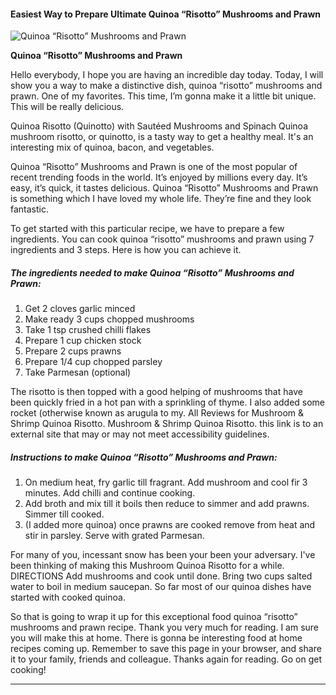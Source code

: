             

#### Easiest Way to Prepare Ultimate Quinoa “Risotto” Mushrooms and Prawn

![Quinoa “Risotto” Mushrooms and Prawn](https://img-global.cpcdn.com/recipes/da753ef5a0dbf119/751x532cq70/quinoa-risotto-mushrooms-and-prawn-recipe-main-photo.jpg)

**Quinoa “Risotto” Mushrooms and Prawn**

Hello everybody, I hope you are having an incredible day today. Today, I will show you a way to make a distinctive dish, quinoa “risotto” mushrooms and prawn. One of my favorites. This time, I’m gonna make it a little bit unique. This will be really delicious.

Quinoa Risotto (Quinotto) with Sautéed Mushrooms and Spinach Quinoa mushroom risotto, or quinotto, is a tasty way to get a healthy meal. It's an interesting mix of quinoa, bacon, and vegetables.

Quinoa “Risotto” Mushrooms and Prawn is one of the most popular of recent trending foods in the world. It’s enjoyed by millions every day. It’s easy, it’s quick, it tastes delicious. Quinoa “Risotto” Mushrooms and Prawn is something which I have loved my whole life. They’re fine and they look fantastic.

To get started with this particular recipe, we have to prepare a few ingredients. You can cook quinoa “risotto” mushrooms and prawn using 7 ingredients and 3 steps. Here is how you can achieve it.

##### The ingredients needed to make Quinoa “Risotto” Mushrooms and Prawn:

1.  Get 2 cloves garlic minced
2.  Make ready 3 cups chopped mushrooms
3.  Take 1 tsp crushed chilli flakes
4.  Prepare 1 cup chicken stock
5.  Prepare 2 cups prawns
6.  Prepare 1/4 cup chopped parsley
7.  Take Parmesan (optional)

The risotto is then topped with a good helping of mushrooms that have been quickly fried in a hot pan with a sprinkling of thyme. I also added some rocket (otherwise known as arugula to my. All Reviews for Mushroom & Shrimp Quinoa Risotto. Mushroom & Shrimp Quinoa Risotto. this link is to an external site that may or may not meet accessibility guidelines.

##### Instructions to make Quinoa “Risotto” Mushrooms and Prawn:

1.  On medium heat, fry garlic till fragrant. Add mushroom and cool fir 3 minutes. Add chilli and continue cooking.
2.  Add broth and mix till it boils then reduce to simmer and add prawns. Simmer till cooked.
3.  (I added more quinoa) once prawns are cooked remove from heat and stir in parsley. Serve with grated Parmesan.

For many of you, incessant snow has been your been your adversary. I've been thinking of making this Mushroom Quinoa Risotto for a while. DIRECTIONS Add mushrooms and cook until done. Bring two cups salted water to boil in medium saucepan. So far most of our quinoa dishes have started with cooked quinoa.

So that is going to wrap it up for this exceptional food quinoa “risotto” mushrooms and prawn recipe. Thank you very much for reading. I am sure you will make this at home. There is gonna be interesting food at home recipes coming up. Remember to save this page in your browser, and share it to your family, friends and colleague. Thanks again for reading. Go on get cooking!

* * *